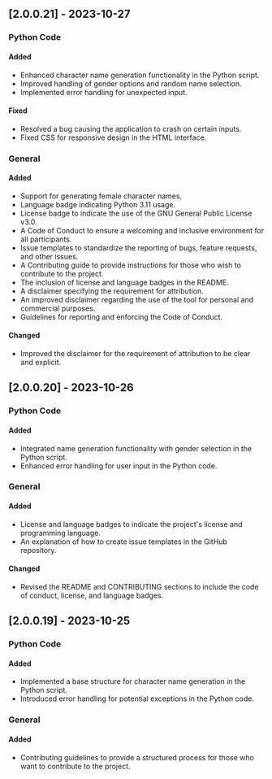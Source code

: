 ## [2.0.0.21] - 2023-10-27

### Python Code

#### Added
- Enhanced character name generation functionality in the Python script.
- Improved handling of gender options and random name selection.
- Implemented error handling for unexpected input.

#### Fixed
- Resolved a bug causing the application to crash on certain inputs.
- Fixed CSS for responsive design in the HTML interface.

### General

#### Added
- Support for generating female character names.
- Language badge indicating Python 3.11 usage.
- License badge to indicate the use of the GNU General Public License v3.0.
- A Code of Conduct to ensure a welcoming and inclusive environment for all participants.
- Issue templates to standardize the reporting of bugs, feature requests, and other issues.
- A Contributing guide to provide instructions for those who wish to contribute to the project.
- The inclusion of license and language badges in the README.
- A disclaimer specifying the requirement for attribution.
- An improved disclaimer regarding the use of the tool for personal and commercial purposes.
- Guidelines for reporting and enforcing the Code of Conduct.

#### Changed
- Improved the disclaimer for the requirement of attribution to be clear and explicit.

## [2.0.0.20] - 2023-10-26

### Python Code

#### Added
- Integrated name generation functionality with gender selection in the Python script.
- Enhanced error handling for user input in the Python code.

### General

#### Added
- License and language badges to indicate the project's license and programming language.
- An explanation of how to create issue templates in the GitHub repository.

#### Changed
- Revised the README and CONTRIBUTING sections to include the code of conduct, license, and language badges.

## [2.0.0.19] - 2023-10-25

### Python Code

#### Added
- Implemented a base structure for character name generation in the Python script.
- Introduced error handling for potential exceptions in the Python code.

### General

#### Added
- Contributing guidelines to provide a structured process for those who want to contribute to the project.

